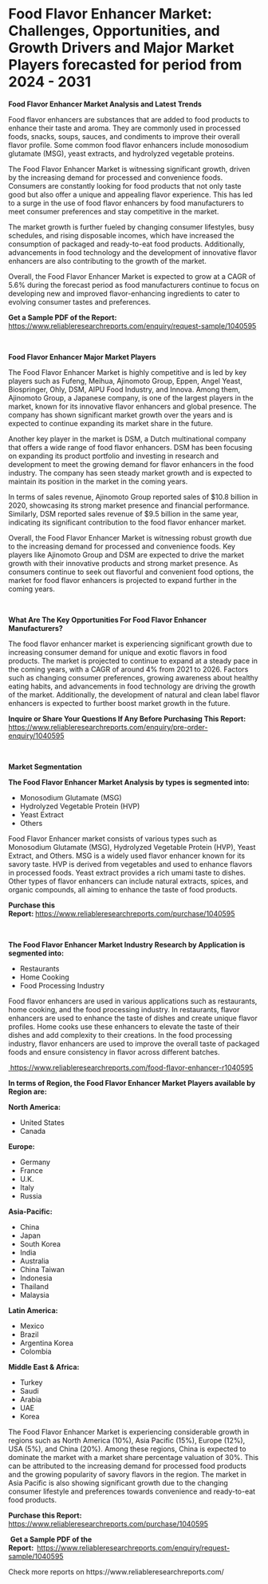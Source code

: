 <p><h1>Food Flavor Enhancer Market: Challenges, Opportunities, and Growth Drivers and Major Market Players forecasted for period from 2024 - 2031</h1></p><p><strong>Food Flavor Enhancer Market Analysis and Latest Trends</strong></p>
<p><p>Food flavor enhancers are substances that are added to food products to enhance their taste and aroma. They are commonly used in processed foods, snacks, soups, sauces, and condiments to improve their overall flavor profile. Some common food flavor enhancers include monosodium glutamate (MSG), yeast extracts, and hydrolyzed vegetable proteins.</p><p>The Food Flavor Enhancer Market is witnessing significant growth, driven by the increasing demand for processed and convenience foods. Consumers are constantly looking for food products that not only taste good but also offer a unique and appealing flavor experience. This has led to a surge in the use of food flavor enhancers by food manufacturers to meet consumer preferences and stay competitive in the market.</p><p>The market growth is further fueled by changing consumer lifestyles, busy schedules, and rising disposable incomes, which have increased the consumption of packaged and ready-to-eat food products. Additionally, advancements in food technology and the development of innovative flavor enhancers are also contributing to the growth of the market.</p><p>Overall, the Food Flavor Enhancer Market is expected to grow at a CAGR of 5.6% during the forecast period as food manufacturers continue to focus on developing new and improved flavor-enhancing ingredients to cater to evolving consumer tastes and preferences.</p></p>
<p><strong>Get a Sample PDF of the Report:&nbsp;</strong> <a href="https://www.reliableresearchreports.com/enquiry/request-sample/1040595">https://www.reliableresearchreports.com/enquiry/request-sample/1040595</a></p>
<p>&nbsp;</p>
<p><strong>Food Flavor Enhancer Major Market Players</strong></p>
<p><p>The Food Flavor Enhancer Market is highly competitive and is led by key players such as Fufeng, Meihua, Ajinomoto Group, Eppen, Angel Yeast, Biospringer, Ohly, DSM, AIPU Food Industry, and Innova. Among them, Ajinomoto Group, a Japanese company, is one of the largest players in the market, known for its innovative flavor enhancers and global presence. The company has shown significant market growth over the years and is expected to continue expanding its market share in the future.</p><p>Another key player in the market is DSM, a Dutch multinational company that offers a wide range of food flavor enhancers. DSM has been focusing on expanding its product portfolio and investing in research and development to meet the growing demand for flavor enhancers in the food industry. The company has seen steady market growth and is expected to maintain its position in the market in the coming years.</p><p>In terms of sales revenue, Ajinomoto Group reported sales of $10.8 billion in 2020, showcasing its strong market presence and financial performance. Similarly, DSM reported sales revenue of $9.5 billion in the same year, indicating its significant contribution to the food flavor enhancer market.</p><p>Overall, the Food Flavor Enhancer Market is witnessing robust growth due to the increasing demand for processed and convenience foods. Key players like Ajinomoto Group and DSM are expected to drive the market growth with their innovative products and strong market presence. As consumers continue to seek out flavorful and convenient food options, the market for food flavor enhancers is projected to expand further in the coming years.</p></p>
<p>&nbsp;</p>
<p><strong>What Are The Key Opportunities For Food Flavor Enhancer Manufacturers?</strong></p>
<p><p>The food flavor enhancer market is experiencing significant growth due to increasing consumer demand for unique and exotic flavors in food products. The market is projected to continue to expand at a steady pace in the coming years, with a CAGR of around 4% from 2021 to 2026. Factors such as changing consumer preferences, growing awareness about healthy eating habits, and advancements in food technology are driving the growth of the market. Additionally, the development of natural and clean label flavor enhancers is expected to further boost market growth in the future.</p></p>
<p><strong>Inquire or Share Your Questions If Any Before Purchasing This Report:</strong> <a href="https://www.reliableresearchreports.com/enquiry/pre-order-enquiry/1040595">https://www.reliableresearchreports.com/enquiry/pre-order-enquiry/1040595</a></p>
<p>&nbsp;</p>
<p><strong>Market Segmentation</strong></p>
<p><strong>The Food Flavor Enhancer Market Analysis by types is segmented into:</strong></p>
<p><ul><li>Monosodium Glutamate (MSG)</li><li>Hydrolyzed Vegetable Protein (HVP)</li><li>Yeast Extract</li><li>Others</li></ul></p>
<p><p>Food Flavor Enhancer market consists of various types such as Monosodium Glutamate (MSG), Hydrolyzed Vegetable Protein (HVP), Yeast Extract, and Others. MSG is a widely used flavor enhancer known for its savory taste. HVP is derived from vegetables and used to enhance flavors in processed foods. Yeast extract provides a rich umami taste to dishes. Other types of flavor enhancers can include natural extracts, spices, and organic compounds, all aiming to enhance the taste of food products.</p></p>
<p><strong>Purchase this Report:&nbsp;</strong><a href="https://www.reliableresearchreports.com/purchase/1040595">https://www.reliableresearchreports.com/purchase/1040595</a></p>
<p>&nbsp;</p>
<p><strong>The Food Flavor Enhancer Market Industry Research by Application is segmented into:</strong></p>
<p><ul><li>Restaurants</li><li>Home Cooking</li><li>Food Processing Industry</li></ul></p>
<p><p>Food flavor enhancers are used in various applications such as restaurants, home cooking, and the food processing industry. In restaurants, flavor enhancers are used to enhance the taste of dishes and create unique flavor profiles. Home cooks use these enhancers to elevate the taste of their dishes and add complexity to their creations. In the food processing industry, flavor enhancers are used to improve the overall taste of packaged foods and ensure consistency in flavor across different batches.</p></p>
<p><a href="https://www.reliableresearchreports.com/food-flavor-enhancer-r1040595">&nbsp;https://www.reliableresearchreports.com/food-flavor-enhancer-r1040595</a></p>
<p><strong>In terms of Region, the Food Flavor Enhancer Market Players available by Region are:</strong></p>
<p>
    <p> <strong> North America: </strong>
        <ul>
            <li>United States</li>
            <li>Canada</li>
        </ul>
        </p> 
    <p> <strong> Europe: </strong>
        <ul>
            <li>Germany</li>
            <li>France</li>
            <li>U.K.</li>
            <li>Italy</li>
            <li>Russia</li>
        </ul>
        </p> 
    <p> <strong> Asia-Pacific: </strong>
        <ul>
            <li>China</li>
            <li>Japan</li>
            <li>South Korea</li>
            <li>India</li>
            <li>Australia</li>
            <li>China Taiwan</li>
            <li>Indonesia</li>
            <li>Thailand</li>
            <li>Malaysia</li>
        </ul>
        </p> 
    <p> <strong> Latin America: </strong>
        <ul>
            <li>Mexico</li>
            <li>Brazil</li>
            <li>Argentina Korea</li>
            <li>Colombia</li>
        </ul>
        </p> 
    <p> <strong> Middle East & Africa: </strong>
        <ul>
            <li>Turkey</li>
            <li>Saudi</li>
            <li>Arabia</li>
            <li>UAE</li>
            <li>Korea</li>
        </ul>
    </p>
    </p>
<p><p>The Food Flavor Enhancer Market is experiencing considerable growth in regions such as North America (10%), Asia Pacific (15%), Europe (12%), USA (5%), and China (20%). Among these regions, China is expected to dominate the market with a market share percentage valuation of 30%. This can be attributed to the increasing demand for processed food products and the growing popularity of savory flavors in the region. The market in Asia Pacific is also showing significant growth due to the changing consumer lifestyle and preferences towards convenience and ready-to-eat food products.</p></p>
<p><strong>Purchase this Report: </strong><a href="https://www.reliableresearchreports.com/purchase/1040595">https://www.reliableresearchreports.com/purchase/1040595</a></p>
<p>&nbsp;<strong>Get a Sample PDF of the Report:&nbsp;&nbsp;</strong><a href="https://www.reliableresearchreports.com/enquiry/request-sample/1040595">https://www.reliableresearchreports.com/enquiry/request-sample/1040595</a></p>
<p><strong></strong></p>
<p>Check more reports on https://www.reliableresearchreports.com/</p>